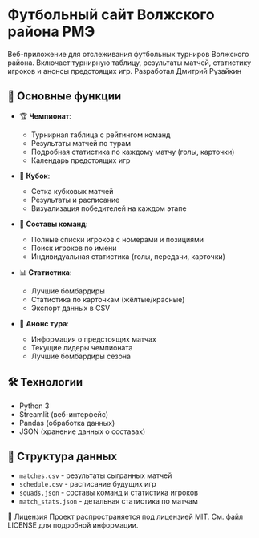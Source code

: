 # Футбольный сайт Волжского района РМЭ

Веб-приложение для отслеживания футбольных турниров Волжского района. Включает турнирную таблицу, результаты матчей, статистику игроков и анонсы предстоящих игр. Разработал Дмитрий Рузайкин

## 📌 Основные функции

- 🏆 **Чемпионат**:
  - Турнирная таблица с рейтингом команд
  - Результаты матчей по турам
  - Подробная статистика по каждому матчу (голы, карточки)
  - Календарь предстоящих игр

- 🥇 **Кубок**:
  - Сетка кубковых матчей
  - Результаты и расписание
  - Визуализация победителей на каждом этапе

- 👥 **Составы команд**:
  - Полные списки игроков с номерами и позициями
  - Поиск игроков по имени
  - Индивидуальная статистика (голы, передачи, карточки)

- 📊 **Статистика**:
  - Лучшие бомбардиры
  - Статистика по карточкам (жёлтые/красные)
  - Экспорт данных в CSV

- 📣 **Анонс тура**:
  - Информация о предстоящих матчах
  - Текущие лидеры чемпионата
  - Лучшие бомбардиры сезона

## 🛠 Технологии

- Python 3
- Streamlit (веб-интерфейс)
- Pandas (обработка данных)
- JSON (хранение данных о составах)

## 📂 Структура данных

- `matches.csv` - результаты сыгранных матчей
- `schedule.csv` - расписание будущих игр
- `squads.json` - составы команд и статистика игроков
- `match_stats.json` - детальная статистика по матчам

📝 Лицензия
Проект распространяется под лицензией MIT. См. файл LICENSE для подробной информации.
